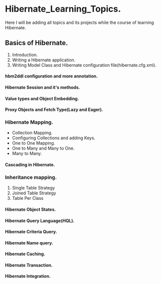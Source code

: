 # Hibernate_Learning_Topics.

Here I will be adding all topics and its projects while the course of learning Hibernate.

## Basics of Hibernate.
  1. Introduction.
  2. Writing a Hibernate application.
  3. Writing Model Class and Hibernate configuration file(hibernate.cfg.xml).

#### hbm2ddl configuration and more annotation.

#### Hibernate Session and it's methods.

#### Value types and Object Embedding.

#### Proxy Objects and Fetch Type(Lazy and Eager).

### Hibernate Mapping.
  - Collection Mapping.
  - Configuring Collections and adding Keys.
  - One to One Mapping.
  - One to Many and Many to One.
  - Many to Many.
  
#### Cascading in Hibernate.

### Inheritance mapping.
  1. Single Table Strategy
  2. Joined Table Strategy
  3. Table Per Class 

#### Hibernate Object States.

#### Hibernate Query Language(HQL).

#### Hibernate Criteria Query.

#### Hibernate Name query.

#### Hibernate Caching.

#### Hibernate Transaction.

#### Hibernate Integration.
